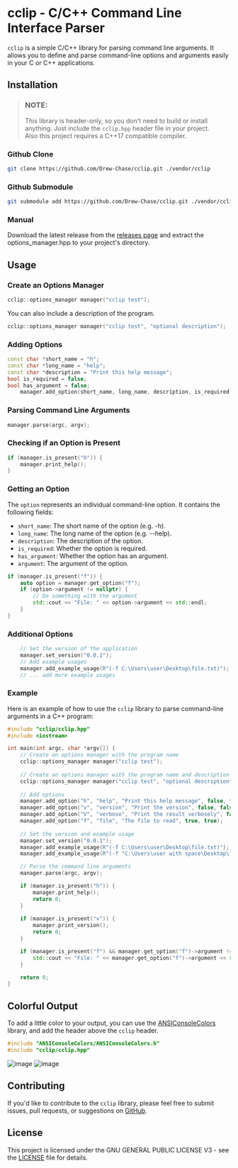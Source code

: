 # cclip - C/C++ Command Line Interface Parser

`cclip` is a simple C/C++ library for parsing command line arguments. It allows you to define and parse command-line options and arguments easily in your C or C++ applications.

## Installation

> ### **NOTE:**
> This library is header-only, so you don't need to build or install anything. Just include the `cclip.hpp` header file in your project.   
> Also this project requires a C++17 compatible compiler.

### Github Clone

```bash
git clone https://github.com/Drew-Chase/cclip.git ./vendor/cclip
```

### Github Submodule

```bash
git submodule add https://github.com/Drew-Chase/cclip.git ./vendor/cclip
```

### Manual

Download the latest release from the [releases page](https://github.com/Drew-Chase/cclip/releases) and extract the options_manager.hpp to your project's directory.

## Usage

### Create an Options Manager

```c++
cclip::options_manager manager("cclip test");
```

You can also include a description of the program.

```c++
cclip::options_manager manager("cclip test", "optional description");
```

### Adding Options

```c++
const char *short_name = "h";
const char *long_name = "help";
const char *description = "Print this help message";
bool is_required = false;
bool has_argument = false;
    manager.add_option(short_name, long_name, description, is_required, has_argument);
```

### Parsing Command Line Arguments

```c++
manager.parse(argc, argv);
```

### Checking if an Option is Present

```c++
if (manager.is_present("h")) {
    manager.print_help();
}
```

### Getting an Option
The `option` represents an individual command-line option. It contains the following fields:
- `short_name`: The short name of the option (e.g. -h).
- `long_name`: The long name of the option (e.g. --help).
- `description`: The description of the option.
- `is_required`: Whether the option is required.
- `has_argument`: Whether the option has an argument.
- `argument`: The argument of the option.
```c++
if (manager.is_present("f")) {
    auto option = manager.get_option("f");
    if (option->argument != nullptr) {
        // Do something with the argument
        std::cout << "File: " << option->argument << std::endl;
    }
}
```

### Additional Options

```c++
    // Set the version of the application
    manager.set_version("0.0.1");
    // Add example usages
    manager.add_example_usage(R"(-f C:\Users\user\Desktop\file.txt)");
    // ... add more example usages
```

### Example

Here is an example of how to use the `cclip` library to parse command-line arguments in a C++ program:

```c++
#include "cclip/cclip.hpp"
#include <iostream>

int main(int argc, char *argv[]) {
    // Create an options manager with the program name
    cclip::options_manager manager("cclip test"); 
    
    // Create an options manager with the program name and description
    cclip::options_manager manager("cclip test", "optional description");
    
    // Add options
    manager.add_option("h", "help", "Print this help message", false, false);
    manager.add_option("v", "version", "Print the version", false, false);
    manager.add_option("V", "verbose", "Print the result verbosely", false, false); // Example of a short option with a capital letter
    manager.add_option("f", "file", "The file to read", true, true);
    
    // Set the version and example usage
    manager.set_version("0.0.1");
    manager.add_example_usage(R"(-f C:\Users\user\Desktop\file.txt)");
    manager.add_example_usage(R"(-f "C:\Users\user with space\Desktop\file.txt")");

    // Parse the command line arguments
    manager.parse(argc, argv);

    if (manager.is_present("h")) {
        manager.print_help();
        return 0;
    }
    
    if (manager.is_present("v")) {
        manager.print_version();
        return 0;
    }

    if (manager.is_present("f") && manager.get_option("f")->argument != nullptr) {
        std::cout << "File: " << manager.get_option("f")->argument << std::endl;
    }

    return 0;
}
```

## Colorful Output

To add a little color to your output, you can use the [ANSIConsoleColors](https://github.com/drew-chase/ANSIConsoleColors) library, and add the header above the `cclip` header.

```c++
#include "ANSIConsoleColors/ANSIConsoleColors.h"
#include "cclip/cclip.hpp"
```

![image](https://github.com/Drew-Chase/cclip/assets/5598099/be68abbf-36d6-4e39-8abe-b2ef94334051)
![image](https://github.com/Drew-Chase/cclip/assets/5598099/057d8848-9515-416c-a5ce-ef1577091852)


## Contributing

If you'd like to contribute to the `cclip` library, please feel free to submit issues, pull requests, or suggestions on [GitHub](https://github.com/Drew-Chase/cclip/).

## License

This project is licensed under the GNU GENERAL PUBLIC LICENSE V3 - see the [LICENSE](https://raw.githubusercontent.com/Drew-Chase/cclip/main/LICENSE) file for details.
